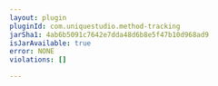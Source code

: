 ```yaml
---
layout: plugin
pluginId: com.uniquestudio.method-tracking
jarSha1: 4ab6b5091c7642e7dda48d6b8e5f47b10d968ad9
isJarAvailable: true
error: NONE
violations: []

---
```

